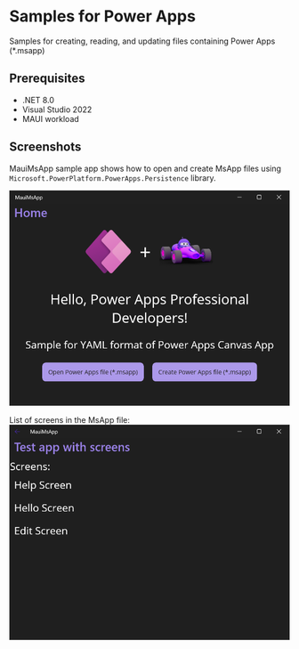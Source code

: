 # Samples for Power Apps

Samples for creating, reading, and updating files containing Power Apps (*.msapp)

## Prerequisites
- .NET 8.0
- Visual Studio 2022
- MAUI workload

## Screenshots
MauiMsApp sample app shows how to open and create MsApp files using `Microsoft.PowerPlatform.PowerApps.Persistence` library.

![Open & Create MsApp](images/MauiMsApp.png)

List of screens in the MsApp file:
![List of screens](images/MauiMsApp-ScreenList.png)
